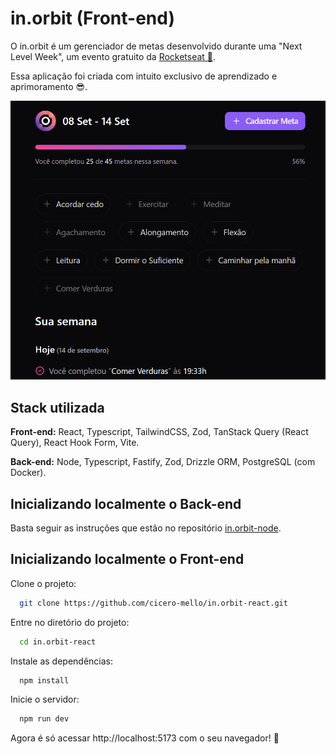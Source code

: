 # in.orbit (Front-end)

O in.orbit é um gerenciador de metas desenvolvido durante uma "Next Level Week", um evento gratuito da [Rocketseat 🚀](https://www.rocketseat.com.br).

Essa aplicação foi criada com intuito exclusivo de aprendizado e aprimoramento 😎.

![App Screenshot](./screenshot.png)

## Stack utilizada

**Front-end:** React, Typescript, TailwindCSS, Zod, TanStack Query (React Query), React Hook Form, Vite.

**Back-end:** Node, Typescript, Fastify, Zod, Drizzle ORM, PostgreSQL (com Docker).


## Inicializando localmente o Back-end
Basta seguir as instruções que estão no repositório
[in.orbit-node](https://github.com/cicero-mello/in.orbit-node).

## Inicializando localmente o Front-end

Clone o projeto:
```bash
  git clone https://github.com/cicero-mello/in.orbit-react.git
```

Entre no diretório do projeto:
```bash
  cd in.orbit-react
```

Instale as dependências:
```bash
  npm install
```

Inicie o servidor:
```bash
  npm run dev
```

Agora é só acessar http://localhost:5173 com o seu navegador! 🙂